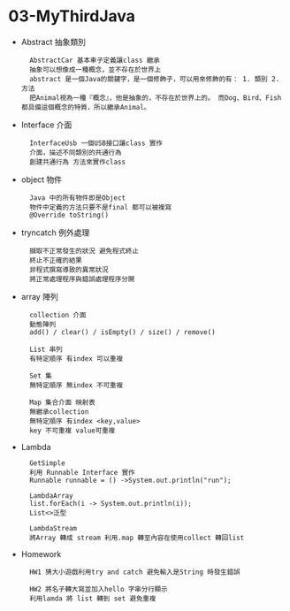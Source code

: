 # 03-MyThirdJava

* Abstract 抽象類別

        AbstractCar 基本車子定義讓class 繼承
        抽象可以想像成一種概念，並不存在於世界上
        abstract 是一個Java的關鍵字，是一個修飾子，可以用來修飾的有： 1. 類別 2. 方法
        把Animal視為一種『概念』，他是抽象的，不存在於世界上的。 而Dog、Bird、Fish都具備這個概念的特質，所以繼承Animal。
      
* Interface 介面
        
        InterfaceUsb 一個USB接口讓class 實作
        介面，描述不同類別的共通行為
        創建共通行為 方法來實作class

* object 物件

        Java 中的所有物件即是Object
        物件中定義的方法只要不是final 都可以被複寫
        @Override toString()

* tryncatch 例外處理

        擷取不正常發生的狀況 避免程式終止
        終止不正確的結果
        非程式撰寫導致的異常狀況
        將正常處理程序與錯誤處理程序分開

* array 陣列

        collection 介面
        動態陣列 
        add() / clear() / isEmpty() / size() / remove()

        List 串列
        有特定順序 有index 可以重複

        Set 集
        無特定順序 無index 不可重複

        Map 集合介面 映射表
        無繼承collection
        無特定順序 有index <key,value>
        key 不可重複 value可重複

* Lambda
        
        GetSimple 
        利用 Runnable Interface 實作
        Runnable runnable = () ->System.out.println("run");

        LambdaArray
        list.forEach(i -> System.out.println(i));
        List<>泛型

        LambdaStream
        將Array 轉成 stream 利用.map 轉至內容在使用collect 轉回list

* Homework
        
        HW1 猜大小遊戲利用try and catch 避免輸入是String 時發生錯誤

        HW2 將名子轉大寫並加入hello 字串分行顯示
        利用lamda 將 list 轉到 set 避免重複